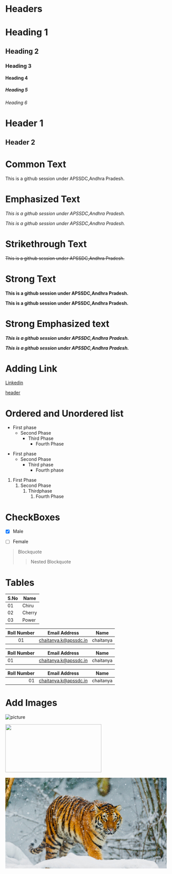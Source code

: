 Headers
=========

# Heading 1
## Heading 2
### Heading 3
#### Heading 4
##### Heading 5
###### Heading 6

Header 1
=========

Header 2
---------



Common Text
============

This is a github session under APSSDC,Andhra Pradesh.



Emphasized Text
===============

*This is a github session under APSSDC,Andhra Pradesh.*

_This is a github session under APSSDC,Andhra Pradesh._



Strikethrough Text
===================

~~This is a github session under APSSDC,Andhra Pradesh.~~



Strong Text
===========

**This is a github session under APSSDC,Andhra Pradesh.**

__This is a github session under APSSDC,Andhra Pradesh.__



Strong Emphasized text
======================

***This is a github session under APSSDC,Andhra Pradesh.***

___This is a github session under APSSDC,Andhra Pradesh.___



Adding Link
===========

[Linkedin](https://www.linkedin.com/)

[header](#Headers "Goto Headers")



Ordered and Unordered list
==========================

* First phase
  * Second Phase
    * Third Phase
      * Fourth Phase
      
- First phase
  - Second Phase
    - Third phase
      - Fourth phase
      
      
      
1. First Phase
    1. Second Phase
        1. Thirdphase
           1. Fourth Phase
           
           
CheckBoxes
===========

- [x] Male
- [ ] Female


> Blockquote
>> Nested Blockquote



Tables
=======

S.No | Name
-----|------
01   | Chiru
02   | Cherry
03   | Power


Roll Number | Email Address | Name
:----------:|---------------|------
01 | chaitanya.k@apssdc.in | chaitanya        

Roll Number | Email Address | Name
:-----------|---------------|------
01 | chaitanya.k@apssdc.in | chaitanya  

Roll Number | Email Address | Name
-----------:|---------------|------
01 | chaitanya.k@apssdc.in | chaitanya  



Add Images
==========

![picture](https://www.tigers-world.com/wp-content/uploads/Bengal.jpg)

<img src="https://www.tigers-world.com/wp-content/uploads/Bengal.jpg" width=300 height=150/>

![picture](bengal_tiger_snowfall_winter_4k.jpg)















